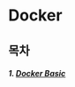 # Docker



## 목차

##### 1. [Docker Basic](https://github.com/ejlieb/TmaxStudy/tree/master/Docker/Docker%20basic)
